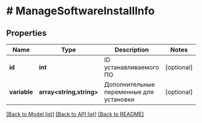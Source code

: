# # ManageSoftwareInstallInfo

## Properties

Name | Type | Description | Notes
------------ | ------------- | ------------- | -------------
**id** | **int** | ID устанавливаемого ПО | [optional]
**variable** | **array<string,string>** | Дополнительные переменные для установки | [optional]

[[Back to Model list]](../../README.md#models) [[Back to API list]](../../README.md#endpoints) [[Back to README]](../../README.md)
